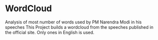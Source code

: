 # WordCloud
Analysis of most number of words used by PM Narendra Modi in his speeches
This Project builds a wordcloud from the speeches published in the official site. Only ones in
English is used.
